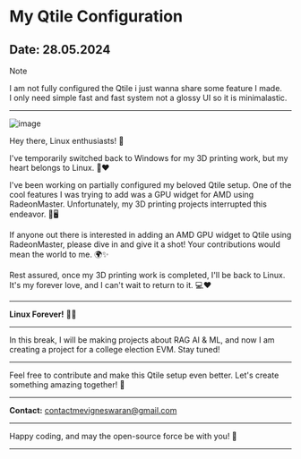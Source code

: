# My Qtile Configuration

**Date:** 28.05.2024
---
> [!NOTE]  
> I am not fully configured the Qtile i just wanna share some feature I made.  
> I only need simple fast and fast system not a glossy UI so it is minimalastic.
---
![image](https://github.com/MegalosVigneswaran/my-qtile/assets/170398630/31bedbf3-55b8-43e8-bec6-785bad6187af)

Hey there, Linux enthusiasts! 👋

I've temporarily switched back to Windows for my 3D printing work, but my heart belongs to Linux. 🐧❤️

I've been working on partially configured my beloved Qtile setup. One of the cool features I was trying to add was a GPU widget for AMD using RadeonMaster. Unfortunately, my 3D printing projects interrupted this endeavor. 🚧🖥️

If anyone out there is interested in adding an AMD GPU widget to Qtile using RadeonMaster, please dive in and give it a shot! Your contributions would mean the world to me. 🌍✨

Rest assured, once my 3D printing work is completed, I'll be back to Linux. It's my forever love, and I can't wait to return to it. 💻❤️

---

**Linux Forever!** 🐧💖

---

In this break, I will be making projects about RAG AI & ML, and now I am creating a project for a college election EVM. Stay tuned!

---

Feel free to contribute and make this Qtile setup even better. Let's create something amazing together! 🚀

---

**Contact:** contactmevigneswaran@gmail.com

---

Happy coding, and may the open-source force be with you! 🌟

---
